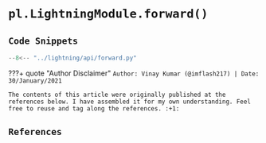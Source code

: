 
# `pl.LightningModule.forward()`

## `Code Snippets`

```python
--8<-- "../lightning/api/forward.py"
```

<!-- ######################################################################################################### -->

???+ quote "Author Disclaimer"
    `Author: Vinay Kumar (@imflash217) | Date: 30/January/2021`

    The contents of this article were originally published at the references below. I have assembled it for my own understanding. Feel free to reuse and tag along the references. :+1:

## `References`
[^1]:

<!-- ######################################################################################################### -->